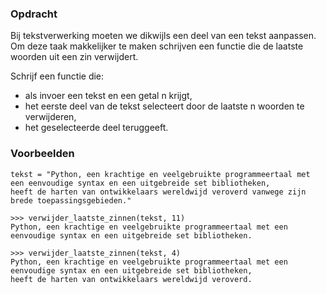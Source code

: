 ### Opdracht

Bij tekstverwerking moeten we dikwijls een deel van een tekst aanpassen.  
Om deze taak makkelijker te maken schrijven een functie die de laatste woorden uit een zin verwijdert.  

Schrijf een functie die:
- als invoer een tekst en een getal n krijgt,
- het eerste deel van de tekst selecteert door de laatste n woorden te verwijderen,
- het geselecteerde deel teruggeeft.

### Voorbeelden 
    tekst = "Python, een krachtige en veelgebruikte programmeertaal met een eenvoudige syntax en een uitgebreide set bibliotheken,  
    heeft de harten van ontwikkelaars wereldwijd veroverd vanwege zijn brede toepassingsgebieden."
    
    >>> verwijder_laatste_zinnen(tekst, 11)  
    Python, een krachtige en veelgebruikte programmeertaal met een eenvoudige syntax en een uitgebreide set bibliotheken.

    >>> verwijder_laatste_zinnen(tekst, 4)  
    Python, een krachtige en veelgebruikte programmeertaal met een eenvoudige syntax en een uitgebreide set bibliotheken,  
    heeft de harten van ontwikkelaars wereldwijd veroverd.

